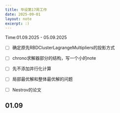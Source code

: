 ```yaml
---
title: 毕设第17周工作
date: 2025-09-01
layout: note
excerpt: :)
---
```



Time:01.09.2025 - 05.09.2025


- [ ] 确定原先RBDClusterLagrangeMultipliers的投影方式
- [ ] chrono求解器部分的结构，写一个小的note
- [ ] 先不添加并行化计算
- [ ] 局部最优解和整体最优解的问题
- [ ] Nestrov的论文




## 01.09

